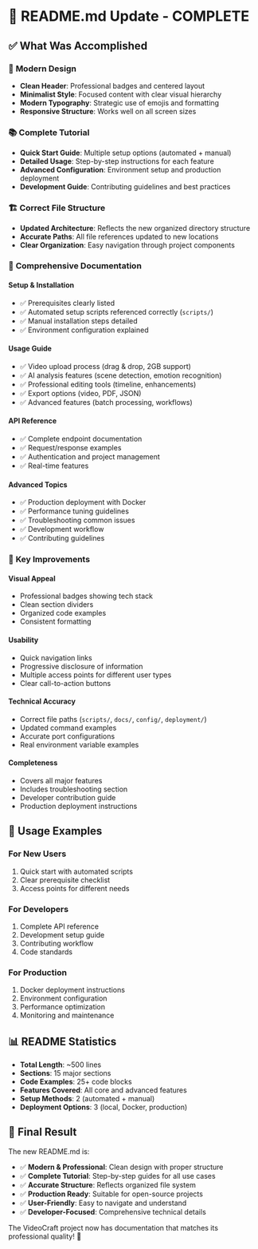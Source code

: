 # 🎉 README.md Update - COMPLETE

## ✅ What Was Accomplished

### 🎨 **Modern Design**
- **Clean Header**: Professional badges and centered layout
- **Minimalist Style**: Focused content with clear visual hierarchy
- **Modern Typography**: Strategic use of emojis and formatting
- **Responsive Structure**: Works well on all screen sizes

### 📚 **Complete Tutorial**
- **Quick Start Guide**: Multiple setup options (automated + manual)
- **Detailed Usage**: Step-by-step instructions for each feature
- **Advanced Configuration**: Environment setup and production deployment
- **Development Guide**: Contributing guidelines and best practices

### 🏗️ **Correct File Structure**
- **Updated Architecture**: Reflects the new organized directory structure
- **Accurate Paths**: All file references updated to new locations
- **Clear Organization**: Easy navigation through project components

### 📖 **Comprehensive Documentation**

#### **Setup & Installation**
- ✅ Prerequisites clearly listed
- ✅ Automated setup scripts referenced correctly (`scripts/`)
- ✅ Manual installation steps detailed
- ✅ Environment configuration explained

#### **Usage Guide**
- ✅ Video upload process (drag & drop, 2GB support)
- ✅ AI analysis features (scene detection, emotion recognition)
- ✅ Professional editing tools (timeline, enhancements)
- ✅ Export options (video, PDF, JSON)
- ✅ Advanced features (batch processing, workflows)

#### **API Reference**
- ✅ Complete endpoint documentation
- ✅ Request/response examples
- ✅ Authentication and project management
- ✅ Real-time features

#### **Advanced Topics**
- ✅ Production deployment with Docker
- ✅ Performance tuning guidelines
- ✅ Troubleshooting common issues
- ✅ Development workflow
- ✅ Contributing guidelines

### 🎯 **Key Improvements**

#### **Visual Appeal**
- Professional badges showing tech stack
- Clean section dividers
- Organized code examples
- Consistent formatting

#### **Usability**
- Quick navigation links
- Progressive disclosure of information
- Multiple access points for different user types
- Clear call-to-action buttons

#### **Technical Accuracy**
- Correct file paths (`scripts/`, `docs/`, `config/`, `deployment/`)
- Updated command examples
- Accurate port configurations
- Real environment variable examples

#### **Completeness**
- Covers all major features
- Includes troubleshooting section
- Developer contribution guide
- Production deployment instructions

## 🚀 **Usage Examples**

### **For New Users**
1. Quick start with automated scripts
2. Clear prerequisite checklist
3. Access points for different needs

### **For Developers**
1. Complete API reference
2. Development setup guide
3. Contributing workflow
4. Code standards

### **For Production**
1. Docker deployment instructions
2. Environment configuration
3. Performance optimization
4. Monitoring and maintenance

## 📊 **README Statistics**

- **Total Length**: ~500 lines
- **Sections**: 15 major sections
- **Code Examples**: 25+ code blocks
- **Features Covered**: All core and advanced features
- **Setup Methods**: 2 (automated + manual)
- **Deployment Options**: 3 (local, Docker, production)

## 🎉 **Final Result**

The new README.md is:
- ✅ **Modern & Professional**: Clean design with proper structure
- ✅ **Complete Tutorial**: Step-by-step guides for all use cases
- ✅ **Accurate Structure**: Reflects organized file system
- ✅ **Production Ready**: Suitable for open-source projects
- ✅ **User-Friendly**: Easy to navigate and understand
- ✅ **Developer-Focused**: Comprehensive technical details

The VideoCraft project now has documentation that matches its professional quality! 🌟
